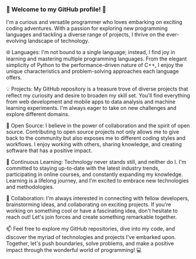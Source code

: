 ### 👋 Welcome to my GitHub profile! 🚀

I'm a curious and versatile programmer who loves embarking on exciting coding adventures. With a passion for exploring new programming languages and tackling a diverse range of projects, I thrive on the ever-evolving landscape of technology.

🌐 Languages: I'm not bound to a single language; instead, I find joy in learning and mastering multiple programming languages. From the elegant simplicity of Python to the performance-driven nature of C++, I enjoy the unique characteristics and problem-solving approaches each language offers.

💡 Projects: My GitHub repository is a treasure trove of diverse projects that reflect my curiosity and desire to broaden my skill set. You'll find everything from web development and mobile apps to data analysis and machine learning experiments. I'm always eager to take on new challenges and explore different domains.

🌟 Open Source: I believe in the power of collaboration and the spirit of open source. Contributing to open source projects not only allows me to give back to the community but also exposes me to different coding styles and workflows. I enjoy working with others, sharing knowledge, and creating software that has a positive impact.

🧠 Continuous Learning: Technology never stands still, and neither do I. I'm committed to staying up-to-date with the latest industry trends, participating in online courses, and constantly expanding my knowledge. Learning is a lifelong journey, and I'm excited to embrace new technologies and methodologies.

👥 Collaboration: I'm always interested in connecting with fellow developers, brainstorming ideas, and collaborating on exciting projects. If you're working on something cool or have a fascinating idea, don't hesitate to reach out! Let's join forces and create something remarkable together.

📫 Feel free to explore my GitHub repositories, dive into my code, and discover the myriad of technologies and projects I've embarked upon. Together, let's push boundaries, solve problems, and make a positive impact through the wonderful world of programming! 💻

<!--
**lchester13/lchester13** is a ✨ _special_ ✨ repository because its `README.md` (this file) appears on your GitHub profile.

Here are some ideas to get you started:

- 🔭 I’m currently working on ...
- 🌱 I’m currently learning ...
- 👯 I’m looking to collaborate on ...
- 🤔 I’m looking for help with ...
- 💬 Ask me about ...
- 📫 How to reach me: ...
- 😄 Pronouns: ...
- ⚡ Fun fact: ...
-->
